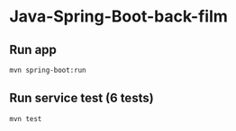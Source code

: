 # Java-Spring-Boot-back-film

## Run app

```bash
mvn spring-boot:run
```

## Run service test (6 tests)

```bash
mvn test
```
